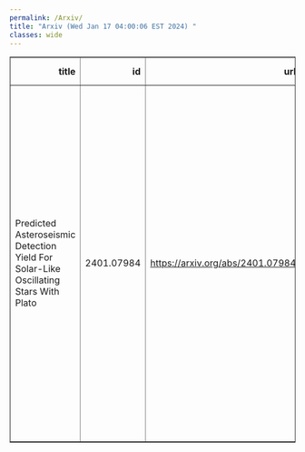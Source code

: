 ```yaml
---
permalink: /Arxiv/
title: "Arxiv (Wed Jan 17 04:00:06 EST 2024) "
classes: wide
---
```

<table border="1" class="dataframe">
  <thead>
    <tr style="text-align: right;">
      <th>title</th>
      <th>id</th>
      <th>url</th>
      <th>authors</th>
      <th>Local Authors</th>
    </tr>
  </thead>
  <tbody>
    <tr>
      <td>Predicted Asteroseismic Detection Yield For Solar-Like Oscillating Stars   With Plato</td>
      <td>2401.07984</td>
      <td><a href="https://arxiv.org/abs/2401.07984" target="_blank">https://arxiv.org/abs/2401.07984</a></td>
      <td>M. J. Goupil, C. Catala, R. Samadi, K. Belkacem, R. M. Ouazzani, D. R. Reese, T. Appourchaux, S. Mathur, J. Cabrera, A. Börner, C. Paproth, N. Moedas, K. Verma, Y. Lebreton, M. Deal, J. Ballot, W. J. Chaplin, J. Christensen-Dalsgaard, M. Cunha, A. F. Lanza, A. Miglio, T. Morel, A. Serenelli, B. Mosser, O. Creevey, A. Moya, R. A. Garcia, M. B. Nielsen, E. Hatt</td>
      <td>Smita Mathur</td>
    </tr>
  </tbody>
</table>